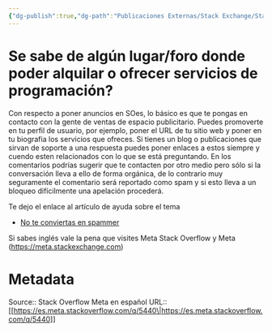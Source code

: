 ```yaml
---
{"dg-publish":true,"dg-path":"Publicaciones Externas/Stack Exchange/Stack Overflow en español/Stack Overflow en español Meta/es.meta.stackoverflow.com-5440.md","permalink":"/publicaciones-externas/stack-exchange/stack-overflow-en-espanol/stack-overflow-en-espanol-meta/es-meta-stackoverflow-com-5440/","title":"Se sabe de algún lugar/foro donde poder alquilar o ofrecer servicios de programación?","hide":true,"noteIcon":"default","created":"2024-04-03T12:49:10.764-06:00","updated":"2024-04-05T16:44:04.580-06:00"}
---
```


# Se sabe de algún lugar/foro donde poder alquilar o ofrecer servicios de programación?

Con respecto a poner anuncios en SOes, lo básico es que te pongas en contacto con la gente de ventas de espacio publicitario. Puedes promoverte en tu perfil de usuario, por ejemplo, poner el URL de tu sitio web y poner en tu biografia los servicios que ofreces. Si tienes un blog o publicaciones que sirvan de soporte a una respuesta puedes poner enlaces a estos siempre y cuendo esten relacionados con lo que se está preguntando. En los comentarios podrías sugerir que te contacten por otro medio pero sólo si la conversación lleva a ello de forma orgánica, de lo contrario muy seguramente el comentario será reportado como spam y si esto lleva a un bloqueo difícilmente una apelación procederá.

Te dejo el enlace al artículo de ayuda sobre el tema

- [No te conviertas en spammer](https://es.stackoverflow.com/help/promotion)

Si sabes inglés vale la pena que visites Meta Stack Overflow y Meta (https://meta.stackexchange.com)

# Metadata
Source:: Stack Overflow Meta en español
URL:: [[https://es.meta.stackoverflow.com/q/5440\|https://es.meta.stackoverflow.com/q/5440]]

